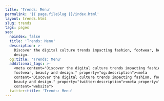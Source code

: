 ```yaml
---
title: 'Trends: Menu'
permalink: '{{ page.fileSlug }}/index.html'
layout: trends.html
slug: trends
tags: pages
seo:
  noindex: false
  title: 'Trends: Menu'
  description: >-
    Discover the digital culture trends impacting fashion, footwear, beauty and
    design.
  og:title: 'Trends: Menu'
  additional_tags: >-
    <meta content="Discover the digital culture trends impacting fashion,
    footwear, beauty and design." property="og:description"><meta
    content="Discover the digital culture trends impacting fashion, footwear,
    beauty and design." property="twitter:description"><meta property="og:type"
    content="website">
  twitter:title: 'Trends: Menu'
---
```



